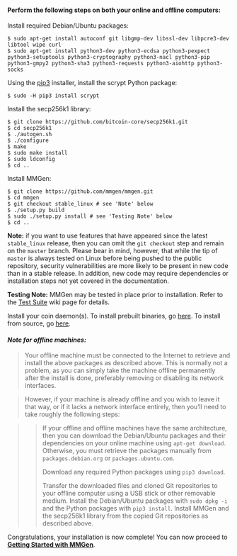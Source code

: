 #### Perform the following steps on both your online and offline computers:

Install required Debian/Ubuntu packages:

	$ sudo apt-get install autoconf git libgmp-dev libssl-dev libpcre3-dev libtool wipe curl
	$ sudo apt-get install python3-dev python3-ecdsa python3-pexpect python3-setuptools python3-cryptography python3-nacl python3-pip python3-gmpy2 python3-sha3 python3-requests python3-aiohttp python3-socks

Using the [pip3][P] installer, install the scrypt Python package:

	$ sudo -H pip3 install scrypt

Install the secp256k1 library:

	$ git clone https://github.com/bitcoin-core/secp256k1.git
	$ cd secp256k1
	$ ./autogen.sh
	$ ./configure
	$ make
	$ sudo make install
	$ sudo ldconfig
	$ cd ..

Install MMGen:

	$ git clone https://github.com/mmgen/mmgen.git
	$ cd mmgen
	$ git checkout stable_linux # see 'Note' below
	$ ./setup.py build
	$ sudo ./setup.py install # see 'Testing Note' below
	$ cd ..

**Note:** if you want to use features that have appeared since the latest
`stable_linux` release, then you can omit the `git checkout` step and remain on
the `master` branch.  Please bear in mind, however, that while the tip of
`master` is always tested on Linux before being pushed to the public repository,
security vulnerabilities are more likely to be present in new code than in a
stable release.  In addition, new code may require dependencies or installation
steps not yet covered in the documentation.

**Testing Note:** MMGen may be tested in place prior to installation.  Refer to
the [Test Suite][ts] wiki page for details.

Install your coin daemon(s).  To install prebuilt binaries, go [here][01].  To
install from source, go [here][02].

#### *Note for offline machines:*

> Your offline machine must be connected to the Internet to retrieve and install
> the above packages as described above.  This is normally not a problem, as you
> can simply take the machine offline permanently after the install is done,
> preferably removing or disabling its network interfaces.

> However, if your machine is already offline and you wish to leave it that way,
> or if it lacks a network interface entirely, then you’ll need to take roughly
> the following steps:

>> If your offline and offline machines have the same architecture, then you can
>> download the Debian/Ubuntu packages and their dependencies on your online
>> machine using `apt-get download`.  Otherwise, you must retrieve the packages
>> manually from `packages.debian.org` or `packages.ubuntu.com`.
>>
>> Download any required Python packages using `pip3 download`.
>>
>> Transfer the downloaded files and cloned Git repositories to your offline
>> computer using a USB stick or other removable medium.  Install the
>> Debian/Ubuntu packages with `sudo dpkg -i` and the Python packages with `pip3
>> install`.  Install MMGen and the secp256k1 library from the copied Git
>> repositories as described above.

Congratulations, your installation is now complete!  You can now proceed to
[**Getting Started with MMGen**][gs].

[01]: Install-Bitcoind
[02]: Install-Bitcoind-from-Source-on-Debian-or-Ubuntu-Linux
[ts]: Test-Suite
[gs]: Getting-Started-with-MMGen
[03]: https://pypi.python.org/packages/source/p/pexpect/pexpect-3.1.tar.gz
[P]: https://pypi.org/project/pip
